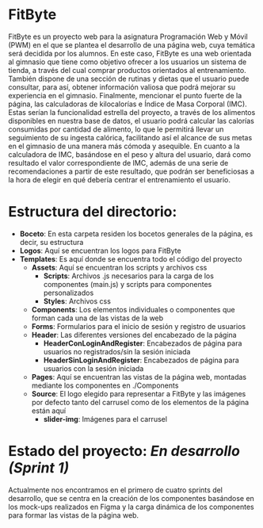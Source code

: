 # FitByte

FitByte es un proyecto web para la asignatura Programación Web y Móvil (PWM) en el que se plantea el desarrollo de una página web, cuya temática será decidida por los alumnos. En este caso, FitByte es una web orientada al gimnasio que tiene como objetivo ofrecer a los usuarios un sistema de tienda, a través del cual comprar productos orientados al entrenamiento. También dispone de una sección de rutinas y dietas que el usuario puede consultar, para así, obtener información valiosa que podrá mejorar su experiencia en el gimnasio. Finalmente, mencionar el punto fuerte de la página, las calculadoras de kilocalorías e Índice de Masa Corporal (IMC). Estas serían la funcionalidad estrella del proyecto, a través de los alimentos disponibles en nuestra base de datos, el usuario podrá calcular las calorías consumidas por cantidad de alimento, lo que le permitirá llevar un seguimiento de su ingesta calórica, facilitando así el alcance de sus metas en el gimnasio de una manera más cómoda y asequible. En cuanto a la calculadora de IMC, basándose en el peso y altura del usuario, dará como resultado el valor correspondiente de IMC, además de una serie de recomendaciones a partir de este resultado, que podrán ser beneficiosas a la hora de elegir en qué debería centrar el entrenamiento el usuario.

# Estructura del directorio:

- **Boceto**: En esta carpeta residen los bocetos generales de la página, es decir, su estructura
- **Logos**: Aquí se encuentran los logos para FitByte
- **Templates**: Es aquí donde se encuentra todo el código del proyecto
    - **Assets**: Aquí se encuentran los scripts y archivos css
        - **Scripts**: Archivos .js necesarios para la carga de los componentes (main.js) y scripts para componentes personalizados
        - **Styles**: Archivos css
    - **Components**: Los elementos individuales o componentes que forman cada una de las vistas de la web
    - **Forms**: Formularios para el inicio de sesión y registro de usuarios
    - **Header**: Las diferentes versiones del encabezado de la página
        - **HeaderConLoginAndRegister**: Encabezados de página para usuarios no registrados/sin la sesión iniciada
        - **HeaderSinLoginAndRegister**: Encabezados de página para usuarios con la sesión iniciada
    - **Pages**: Aquí se encuentran las vistas de la página web, montadas mediante los componentes en ./Components
    - **Source**: El logo elegido para representar a FitByte y las imágenes por defecto tanto del carrusel como de los elementos de la página están aquí
        - **slider-img**: Imágenes para el carrusel

# Estado del proyecto: ***En desarrollo (Sprint 1)***
Actualmente nos encontramos en el primero de cuatro sprints del desarrollo, que se centra en la creación de los componentes basándose en los mock-ups realizados en Figma y la carga dinámica de los componentes para formar las vistas de la página web.
